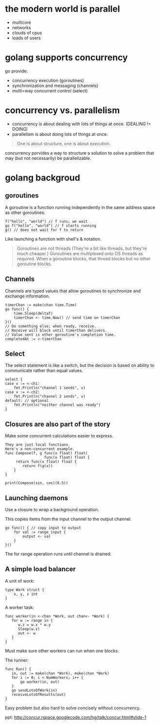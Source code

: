 the modern world is parallel
=============================

* multicore
* networks
* clouds of cpus
* loads of users

golang supports concurrency
===========================

go provide:
* concurrency execution (goroutines)
* synchronization and messaging (channels)
* multi=way concurrent control (select)

concurrency vs. parallelism
===========================
* concurrency is about dealing with lots of things at once. (DEALING != DOING)
* parallelism is about doing lots of things at once.

> One is about structure, one is about execution.

concurrency porvides a way to structure a solution to solve a problem that may (but not necessarily) be parallelizable.

golang backgroud
==================

goroutines
-----------
A goroutine is a function running independently in the same address space as other goroutines.

    f("hello", "world") // f runs; we wait
    go f("hello", "world") // f starts running
    g() // does not wait for f to return

Like launching a function with shell's & notation.

> Goroutines are not threads
(They're a bit like threads, but they're much cheaper.)
Goroutines are multiplexed onto OS threads as required.
When a goroutine blocks, that thread blocks but no other goroutine blocks.

Channels
---------
Channels are typed values that allow goroutines to synchronize and exchange information.

    timerChan := make(chan time.Time)
    go func() {
        time.Sleep(deltaT)
        timerChan <- time.Now() // send time on timerChan
    }()
    // Do something else; when ready, receive.
    // Receive will block until timerChan delivers.
    // Value sent is other goroutine's completion time.
    completedAt := <-timerChan

Select
-------
The select statement is like a switch, but the decision is based on ability to communicate rather than equal values.

    select {
    case v := <-ch1:
        fmt.Println("channel 1 sends", v)
    case v := <-ch2:
        fmt.Println("channel 2 sends", v)
    default: // optional
        fmt.Println("neither channel was ready")
    }

Closures are also part of the story
------------------------------------
Make some concurrent calculations easier to express.

    They are just local functions.
    Here's a non-concurrent example.
    func Compose(f, g func(x float) float)
                      func(x float) float {
         return func(x float) float {
            return f(g(x))
        }
    }

    print(Compose(sin, cos)(0.5))

Launching daemons
-------------------
Use a closure to wrap a background operation.

This copies items from the input channel to the output channel.

    go func() { // copy input to output
        for val := range input {
            output <- val
        }
    }()

The for range operation runs until channel is drained.

A simple load balancer
---------------------
A unit of work:

    type Work struct {
        x, y, z int
    }

A worker task:

    func worker(in <-chan *Work, out chan<- *Work) {
       for w := range in {
          w.z = w.x * w.y
          Sleep(w.z)
          out <- w
       }
    }

Must make sure other workers can run when one blocks.

The runner:

    func Run() {
       in, out := make(chan *Work), make(chan *Work)
       for i := 0; i < NumWorkers; i++ {
           go worker(in, out)
       }
       go sendLotsOfWork(in)
       receiveLotsOfResults(out)
    }

Easy problem but also hard to solve concisely without concurrency.

ppt: http://concur.rspace.googlecode.com/hg/talk/concur.html#slide-1
